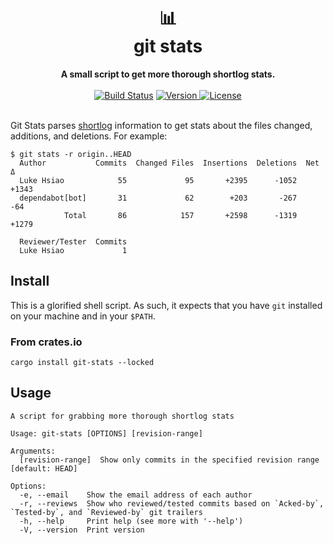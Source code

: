 <h1 align="center">
    📊<br>
    git stats
</h1>
<div align="center">
    <strong>A small script to get more thorough shortlog stats.</strong>
</div>
<br>
<div align="center">
  <a href="https://github.com/lukehsiao/git-stats/actions/workflows/general.yml">
    <img src="https://img.shields.io/github/actions/workflow/status/lukehsiao/git-stats/general.yml" alt="Build Status"></a>
  <a href="https://crates.io/crates/git-stats">
    <img src="https://img.shields.io/crates/v/git-stats" alt="Version">
  </a>
  <a href="https://github.com/lukehsiao/git-stats/blob/main/LICENSE">
    <img src="https://img.shields.io/crates/l/git-stats" alt="License">
  </a>
</div>
<br>

Git Stats parses [shortlog](https://git-scm.com/docs/git-shortlog) information to get stats about the files changed, additions, and deletions.
For example:

    $ git stats -r origin..HEAD
      Author           Commits  Changed Files  Insertions  Deletions  Net Δ
      Luke Hsiao            55             95       +2395      -1052  +1343
      dependabot[bot]       31             62        +203       -267    -64
                Total       86            157       +2598      -1319  +1279

      Reviewer/Tester  Commits
      Luke Hsiao             1

## Install

This is a glorified shell script.
As such, it expects that you have `git` installed on your machine and in your `$PATH`.

### From crates.io

```
cargo install git-stats --locked
```

## Usage

```
A script for grabbing more thorough shortlog stats

Usage: git-stats [OPTIONS] [revision-range]

Arguments:
  [revision-range]  Show only commits in the specified revision range [default: HEAD]

Options:
  -e, --email    Show the email address of each author
  -r, --reviews  Show who reviewed/tested commits based on `Acked-by`, `Tested-by`, and `Reviewed-by` git trailers
  -h, --help     Print help (see more with '--help')
  -V, --version  Print version
```
